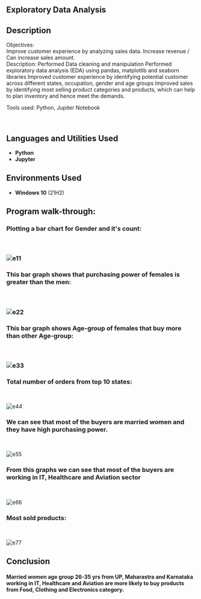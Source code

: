 
<h2>Exploratory Data Analysis</h2>


<h2>Description</h2>
Objectives: <br>
Improve customer experience by analyzing sales data.
Increase revenue / Can increase sales amount.<br>
Description: 
  Performed Data cleaning and manipulation
	 Performed exploratory data analysis (EDA) using pandas, matplotlib and seaborn libraries
  Improved customer experience by identifying potential customer across different states, occupation, gender and age groups
 	Improved sales by identifying most selling product categories and products, which can help to plan inventory and hence meet the demands. <br>

Tools used: Python, Jupiter Notebook 

<br />


<h2>Languages and Utilities Used</h2>

- <b>Python</b> 
- <b>Jupyter</b>

<h2>Environments Used </h2>

- <b>Windows 10</b> (21H2)

<h2>Program walk-through:</h2>

<p align="center">
<h3>Plotting a bar chart for Gender and it's count:<h3/> <br/>

![e11](https://github.com/DhrutiThakur/Python-P1/assets/114195249/459a4e1c-9df0-4009-9cff-774d9b95a344)


<h3>This bar graph shows that purchasing power of females is greater than the men:<h3/> <br/> 
	
![e22](https://github.com/DhrutiThakur/Python-P1/assets/114195249/68a4fbbe-8feb-4c26-8217-a0a14ba3178a)

<h3>This bar graph shows Age-group of females that buy more than other Age-group:<h3/> <br/>
	
![e33](https://github.com/DhrutiThakur/Python-P1/assets/114195249/d23744c4-bdc4-4f05-bd57-134995b68a25)

 <h3> Total number of orders from top 10 states:</h3>  <br/>

![e44](https://github.com/DhrutiThakur/Python-P1/assets/114195249/414837a9-9b7f-4d8e-9948-59188134e1ca)


<h3>We can see that most of the buyers are married women and they have high purchasing power.</h3> <br/>

![e55](https://github.com/DhrutiThakur/Python-P1/assets/114195249/35aae520-157f-401f-87f3-d2fbcbcddd88)


<h3>From this graphs we can see that most of the buyers are working in IT, Healthcare and Aviation sector</h3> <br/>

![e66](https://github.com/DhrutiThakur/Python-P1/assets/114195249/2b477942-eeeb-4ae7-969e-25ce67b538ff)


<h3>Most sold products:</h3>  <br/>

![e77](https://github.com/DhrutiThakur/Python-P1/assets/114195249/6894dd66-25c0-4396-95ad-5b5d92c11e61)



</p> 

<h2>Conclusion</h2>

<h4>Married women age group 26-35 yrs from UP, Maharastra and Karnataka working in IT, Healthcare and Aviation are more likely to buy products from Food, Clothing and Electronics category.<h4/>
<!--
 ```diff
- text in red
+ text in green
! text in orange
# text in gray
@@ text in purple (and bold)@@
```
--!>
